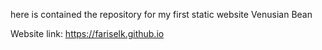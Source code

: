 here is contained the repository for my first static website Venusian Bean

Website link: https://fariselk.github.io
